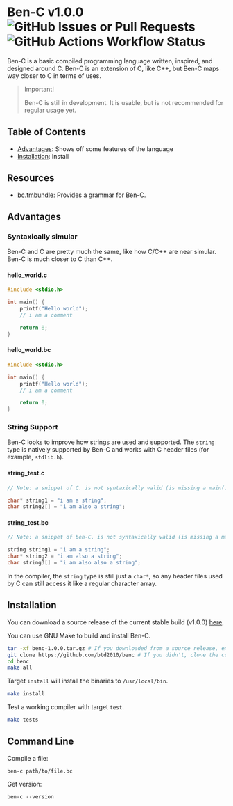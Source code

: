 # Ben-C v1.0.0 ![GitHub Issues or Pull Requests](https://img.shields.io/github/issues/btd2010/benc) ![GitHub Actions Workflow Status](https://img.shields.io/github/actions/workflow/status/btd2010/benc/main.yml)
Ben-C is a basic compiled programming language written, inspired, and designed around C. Ben-C is an extension of C, like C++, but Ben-C maps way closer to C in terms of uses. 

> Important!
>
> Ben-C is still in development. It is usable, but is not recommended for regular usage yet.

## Table of Contents
- [Advantages](#advantages): Shows off some features of the language
- [Installation](#installation): Install

## Resources
- [bc.tmbundle](https://github.com/btd2010/bc.tmbundle): Provides a grammar for Ben-C.

## Advantages
### Syntaxically simular
Ben-C and C are pretty much the same, like how C/C++ are near simular. Ben-C is much closer to C than C++.
#### hello_world.c
```c
#include <stdio.h>

int main() {
    printf("Hello world");
    // i am a comment

    return 0;
}
```
#### hello_world.bc
```c
#include <stdio.h>

int main() {
    printf("Hello world");
    // i am a comment

    return 0;
}
```
### String Support
Ben-C looks to improve how strings are used and supported. The ``string`` type is natively supported by Ben-C and works with C header files (for example, ``stdlib.h``).
#### string_test.c
```c
// Note: a snippet of C. is not syntaxically valid (is missing a main())

char* string1 = "i am a string";
char string2[] = "i am also a string";
```
#### string_test.bc
```c
// Note: a snippet of ben-C. is not syntaxically valid (is missing a main())

string string1 = "i am a string";
char* string2 = "i am also a string";
char string3[] = "i am also also a string";
```
In the compiler, the ``string`` type is still just a ``char*``, so any header files used by C can still access it like a regular character array.

## Installation
You can download a source release of the current stable build (v1.0.0) [here](https://github.com/btd2010/benc/releases).

You can use GNU Make to build and install Ben-C.
```bash
tar -xf benc-1.0.0.tar.gz # If you downloaded from a source release, extract the files
git clone https://github.com/btd2010/benc # If you didn't, clone the current source
cd benc
make all
```
Target ``install`` will install the binaries to ``/usr/local/bin``.
```bash
make install
```
Test a working compiler with target ``test``.
```bash
make tests
```

## Command Line
Compile a file:
```
ben-c path/to/file.bc
```
Get version:
```
ben-c --version
```
